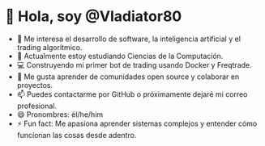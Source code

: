# 👋 Hola, soy @Vladiator80

- 👀 Me interesa el desarrollo de software, la inteligencia artificial y el trading algorítmico.
- 🌱 Actualmente estoy estudiando Ciencias de la Computación.
- 💻 Construyendo mi primer bot de trading usando Docker y Freqtrade.
- 💬 Me gusta aprender de comunidades open source y colaborar en proyectos.
- 📫 Puedes contactarme por GitHub o próximamente dejaré mi correo profesional.
- 😄 Pronombres: él/he/him
- ⚡ Fun fact: Me apasiona aprender sistemas complejos y entender cómo funcionan las cosas desde adentro.


<!---
Vladiator80/Vladiator80 is a ✨ special ✨ repository because its `README.md` (this file) appears on your GitHub profile.
You can click the Preview link to take a look at your changes.
--->
